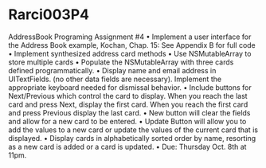 # Rarci003P4
AddressBook
Programing Assignment #4
• Implement a user interface for the Address Book example, Kochan, Chap. 15: See Appendix B for full code 
• Implement synthesized address card methods 
• Use NSMutableArray to store multiple cards 
• Populate the NSMutableArray with three cards defined programmatically. 
• Display name and email address in UITextFields. (no other data fields are necessary). Implement the appropriate keyboard needed for dismissal behavior. 
• Include buttons for Next/Previous which control the card to display. When you reach the last card and press Next, display the first card. When you reach the first card and press Previous display the last card. 
• New button will clear the fields and allow for a new card to be entered. 
• Update Button will allow you to add the values to a new card or update the values of the current card that is displayed.
• Display cards in alphabetically sorted order by name, resorting as a new card is added or a card is updated. 
• Due: Thursday Oct. 8th at 11pm.
